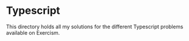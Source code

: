# Typescript

This directory holds all my solutions for the different Typescript problems available on Exercism.
